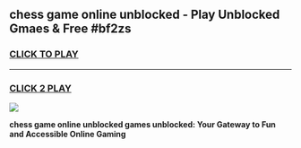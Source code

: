 
## chess game online unblocked - Play Unblocked Gmaes & Free #bf2zs
<h3>
<a href="https://news.freeplayer.one?title=chess_game_online_unblocked&ref=24F">CLICK TO PLAY</a></h3>
<hr>

<h3>
<a href="https://news.freeplayer.one?title=chess_game_online_unblocked&ref=24F">CLICK 2 PLAY</a>
  
</h3>

<a href="https://news.freeplayer.one?title=chess_game_online_unblocked&ref=24F/"><img src="https://clearcache.store/games.png"></a>


**chess game online unblocked games unblocked: Your Gateway to Fun and Accessible Online Gaming**
